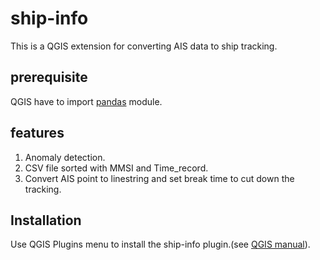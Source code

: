 # ship-info
This is a QGIS extension for converting AIS data to ship tracking.

## prerequisite
QGIS have to import [pandas](https://pandas.pydata.org/) module.

## features
1. Anomaly detection.
2. CSV file sorted with MMSI and Time_record.
3. Convert AIS point to linestring and set break time to cut down the tracking.

## Installation
Use QGIS Plugins menu to install the ship-info plugin.(see [QGIS manual](https://docs.qgis.org/2.18/en/docs/user_manual/plugins/plugins.html)).
